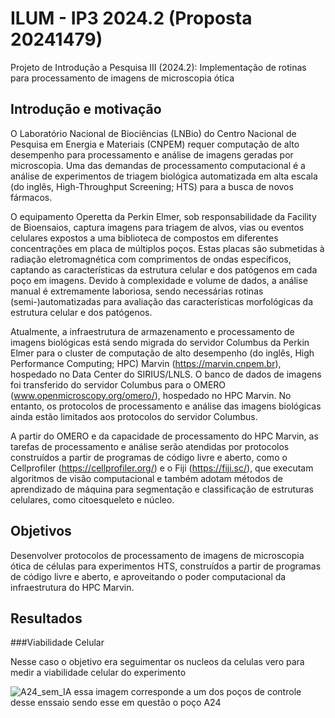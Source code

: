 # ILUM - IP3 2024.2 (Proposta 20241479)

Projeto de Introdução a Pesquisa III (2024.2): Implementação de rotinas para processamento de imagens de microscopia ótica

## Introdução e motivação

O Laboratório Nacional de Biociências (LNBio) do Centro Nacional de Pesquisa em Energia e Materiais (CNPEM) requer computação de alto desempenho para processamento e análise de imagens geradas por microscopia. Uma das demandas de processamento computacional é a análise de experimentos de triagem biológica automatizada em alta escala (do inglês, High-Throughput Screening; HTS) para a busca de novos fármacos.

O equipamento Operetta da Perkin Elmer, sob responsabilidade da Facility de Bioensaios, captura imagens para triagem de alvos, vias ou eventos celulares expostos a uma biblioteca de compostos em diferentes concentrações em placa de múltiplos poços. Estas placas são submetidas à radiação eletromagnética com comprimentos de ondas específicos, captando as características da estrutura celular e dos patógenos em cada poço em imagens. Devido à complexidade e volume de dados, a análise manual é extremamente laboriosa, sendo necessárias rotinas (semi-)automatizadas para avaliação das características morfológicas da estrutura celular e dos patógenos.

Atualmente, a infraestrutura de armazenamento e processamento de imagens biológicas está sendo migrada do servidor Columbus da Perkin Elmer para o cluster de computação de alto desempenho (do inglês, High Performance Computing; HPC) Marvin (https://marvin.cnpem.br), hospedado no Data Center do SIRIUS/LNLS. O banco de dados de imagens foi transferido do servidor Columbus para o OMERO (www.openmicroscopy.org/omero/), hospedado no HPC Marvin. No entanto, os protocolos de processamento e análise das imagens biológicas ainda estão limitados aos protocolos do servidor Columbus. 

A partir do OMERO e da capacidade de processamento do HPC Marvin, as tarefas de processamento e análise serão atendidas por protocolos construídos a partir de programas de código livre e aberto, como o Cellprofiler (https://cellprofiler.org/) e o Fiji (https://fiji.sc/), que executam algoritmos de visão computacional e também adotam métodos de aprendizado de máquina para segmentação e classificação de estruturas celulares, como citoesqueleto e núcleo.

## Objetivos

Desenvolver protocolos de processamento de imagens de microscopia ótica de células para experimentos HTS, construídos a partir de programas de código livre e aberto, e aproveitando o poder computacional da infraestrutura do HPC Marvin.

## Resultados

###Viabilidade Celular

Nesse caso o objetivo era seguimentar os nucleos da celulas vero para medir a viabilidade celular do experimento

![A24_sem_IA](https://github.com/user-attachments/assets/8140a827-dde4-47fe-818f-12b94d0ee1df)
essa imagem corresponde a um dos poços de controle desse enssaio sendo esse em questão o poço A24




